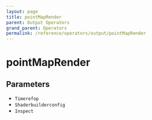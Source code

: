 ```yaml
---
layout: page
title: pointMapRender
parent: Output Operators
grand_parent: Operators
permalink: /reference/operators/output/pointMapRender
---
```


# pointMapRender

## Parameters

* `Timerefop`
* `Shaderbuilderconfig`
* `Inspect`
